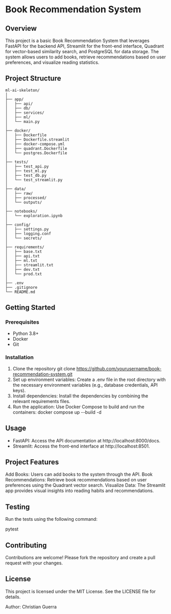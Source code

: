 # Book Recommendation System

## Overview

This project is a basic Book Recommendation System that leverages FastAPI for the backend API, Streamlit for the front-end interface, Quadrant for vector-based similarity search, and PostgreSQL for data storage. The system allows users to add books, retrieve recommendations based on user preferences, and visualize reading statistics.

## Project Structure

```plaintext
ml-ai-skeleton/
│
├── app/
│   ├── api/
│   ├── db/
│   ├── services/
│   ├── ml/
│   └── main.py
│
├── docker/
│   ├── Dockerfile
│   ├── Dockerfile.streamlit
│   ├── docker-compose.yml
│   ├── quadrant.Dockerfile
│   └── postgres.Dockerfile
│
├── tests/
│   ├── test_api.py
│   ├── test_ml.py
│   ├── test_db.py
│   └── test_streamlit.py
│
├── data/
│   ├── raw/
│   ├── processed/
│   └── outputs/
│
├── notebooks/
│   └── exploration.ipynb
│
├── config/
│   ├── settings.py
│   ├── logging.conf
│   └── secrets/
│
├── requirements/
│   ├── base.txt
│   ├── api.txt
│   ├── ml.txt
│   ├── streamlit.txt
│   ├── dev.txt
│   └── prod.txt
│
├── .env
├── .gitignore
└── README.md
```

## Getting Started

### Prerequisites
- Python 3.8+
- Docker
- Git

### Installation

1. Clone the repository
git clone https://github.com/yourusername/book-recommendation-system.git
2. Set up environment variables: Create a .env file in the root directory with the necessary environment variables (e.g., database credentials, API keys).
3. Install dependencies: Install the dependencies by combining the relevant requirements files.
4. Run the application: Use Docker Compose to build and run the containers: docker compose up --build -d

## Usage

- FastAPI: Access the API documentation at http://localhost:8000/docs.
- Streamlit: Access the front-end interface at http://localhost:8501.

## Project Features
Add Books: Users can add books to the system through the API.
Book Recommendations: Retrieve book recommendations based on user preferences using the Quadrant vector search.
Visualize Data: The Streamlit app provides visual insights into reading habits and recommendations.

## Testing
Run the tests using the following command:

pytest

## Contributing
Contributions are welcome! Please fork the repository and create a pull request with your changes.

## License
This project is licensed under the MIT License. See the LICENSE file for details.

Author: Christian Guerra